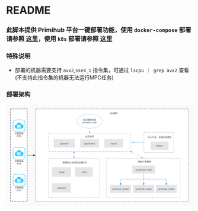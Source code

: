 # README

### 此脚本提供 Primihub 平台一键部署功能，使用 `docker-compose` 部署请参照 [这里](./docker-deploy/README.md)，使用 `k8s` 部署请参照 [这里](./k8s-deploy/README.md)

### 特殊说明

* 部署的机器需要支持 `avx2`,`sse4_1` 指令集，可通过 `lscpu ｜ grep avx2` 查看(不支持此指令集的机器无法运行MPC任务)

### 部署架构

![PrimiHub](./k8s-deploy/primihub.jpg)
